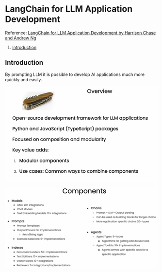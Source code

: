 # LangChain for LLM Application Development

Reference: <a href="https://www.deeplearning.ai/short-courses/langchain-for-llm-application-development/">LangChain for LLM Application Development by Harrison Chase and Andrew Ng</a>

1. [Introduction](#1)

<a name="1"></a>
## Introduction 

By prompting LLM it is possible to develop AI applications much more quickly and easily. 

![](https://github.com/DanialArab/images/blob/main/LLM/overview.PNG)

![](https://github.com/DanialArab/images/blob/main/LLM/components.PNG)
